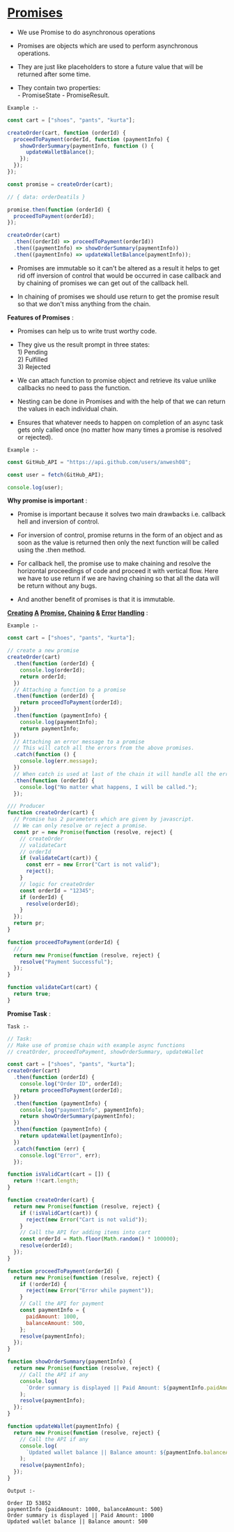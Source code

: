 <h1><u>Promises</u></h1>
<p>

- We use Promise to do asynchronous operations

- Promises are objects which are used to perform asynchronous operations.

- They are just like placeholders to store a future value that will be returned after some time.

- They contain two properties:<br> - PromiseState - PromiseResult.

<code>Example :-</code>

```javascript
const cart = ["shoes", "pants", "kurta"];

createOrder(cart, function (orderId) {
  proceedToPayment(orderId, function (paymentInfo) {
    showOrderSummary(paymentInfo, function () {
      updateWalletBalance();
    });
  });
});

const promise = createOrder(cart);

// { data: orderDeatils }

promise.then(function (orderId) {
  proceedToPayment(orderId);
});

createOrder(cart)
  .then((orderId) => proceedToPayment(orderId))
  .then((paymentInfo) => showOrderSummary(paymentInfo))
  .then((paymentInfo) => updateWalletBalance(paymentInfo));
```

- Promises are immutable so it can't be altered as a result it helps to get rid off inversion of control that would be occurred in case callback and by chaining of promises we can get out of the callback hell.

- In chaining of promises we should use return to get the promise result so that we don't miss anything from the chain.

<b>Features of Promises</b> :

- Promises can help us to write trust worthy code.

- They give us the result prompt in three states: <br> 1) Pending <br> 2) Fulfilled <br> 3) Rejected <br>

- We can attach function to promise object and retrieve its value unlike callbacks no need to pass the function.

- Nesting can be done in Promises and with the help of that we can return the values in each individual chain.

- Ensures that whatever needs to happen on completion of an async task gets only called once (no matter how many times a promise is resolved or rejected).

<code>Example :-</code>

```javascript
const GitHub_API = "https://api.github.com/users/anwesh08";

const user = fetch(GitHub_API);

console.log(user);
```

<b>Why promise is important</b> :

- Promise is important because it solves two main drawbacks i.e. callback hell and inversion of control.

- For inversion of control, promise returns in the form of an object and as soon as the value is returned then only the next function will be called using the .then method.

- For callback hell, the promise use to make chaining and resolve the horizontal proceedings of code and proceed it with vertical flow.
  Here we have to use return if we are having chaining so that all the data will be return without any bugs.

- And another benefit of promises is that it is immutable.

<b><u>Creating</u> <u>A</u> <u>Promise</u>, <u>Chaining</u> <u>&</u> <u>Error</u> <u>Handling</u></b> :

<code>Example :-</code>

```javascript
const cart = ["shoes", "pants", "kurta"];

// create a new promise
createOrder(cart)
  .then(function (orderId) {
    console.log(orderId);
    return orderId;
  })
  // Attaching a function to a promise
  .then(function (orderId) {
    return proceedToPayment(orderId);
  })
  .then(function (paymentInfo) {
    console.log(paymentInfo);
    return paymentInfo;
  })
  // Attaching an error message to a promise
  // This will catch all the errors from the above promises.
  .catch(function () {
    console.log(err.message);
  })
  // When catch is used at last of the chain it will handle all the errors in the promise chain
  .then(function (orderId) {
    console.log("No matter what happens, I will be called.");
  });

/// Producer
function createOrder(cart) {
  // Promise has 2 parameters which are given by javascript.
  // We can only resolve or reject a promise.
  const pr = new Promise(function (resolve, reject) {
    // createOrder
    // validateCart
    // orderId
    if (validateCart(cart)) {
      const err = new Error("Cart is not valid");
      reject();
    }
    // logic for createOrder
    const orderId = "12345";
    if (orderId) {
      resolve(orderId);
    }
  });
  return pr;
}

function proceedToPayment(orderId) {
  ///
  return new Promise(function (resolve, reject) {
    resolve("Payment Successful");
  });
}

function validateCart(cart) {
  return true;
}
```

<b>Promise Task</b> :

<code>Task :-</code>

```javascript
// Task:
// Make use of promise chain with example async functions
// creatOrder, proceedToPayment, showOrderSummary, updateWallet

const cart = ["shoes", "pants", "kurta"];
createOrder(cart)
  .then(function (orderId) {
    console.log("Order ID", orderId);
    return proceedToPayment(orderId);
  })
  .then(function (paymentInfo) {
    console.log("paymentInfo", paymentInfo);
    return showOrderSummary(paymentInfo);
  })
  .then(function (paymentInfo) {
    return updateWallet(paymentInfo);
  })
  .catch(function (err) {
    console.log("Error", err);
  });

function isValidCart(cart = []) {
  return !!cart.length;
}

function createOrder(cart) {
  return new Promise(function (resolve, reject) {
    if (!isValidCart(cart)) {
      reject(new Error("Cart is not valid"));
    }
    // Call the API for adding items into cart
    const orderId = Math.floor(Math.random() * 100000);
    resolve(orderId);
  });
}

function proceedToPayment(orderId) {
  return new Promise(function (resolve, reject) {
    if (!orderId) {
      reject(new Error("Error while payment"));
    }
    // Call the API for payment
    const paymentInfo = {
      paidAmount: 1000,
      balanceAmount: 500,
    };
    resolve(paymentInfo);
  });
}

function showOrderSummary(paymentInfo) {
  return new Promise(function (resolve, reject) {
    // Call the API if any
    console.log(
      `Order summary is displayed || Paid Amount: ${paymentInfo.paidAmount}`
    );
    resolve(paymentInfo);
  });
}

function updateWallet(paymentInfo) {
  return new Promise(function (resolve, reject) {
    // Call the API if any
    console.log(
      `Updated wallet balance || Balance amount: ${paymentInfo.balanceAmount}`
    );
    resolve(paymentInfo);
  });
}
```

<code>Output :-</code>

```
Order ID 53852
paymentInfo {paidAmount: 1000, balanceAmount: 500}
Order summary is displayed || Paid Amount: 1000
Updated wallet balance || Balance amount: 500
```

</p>